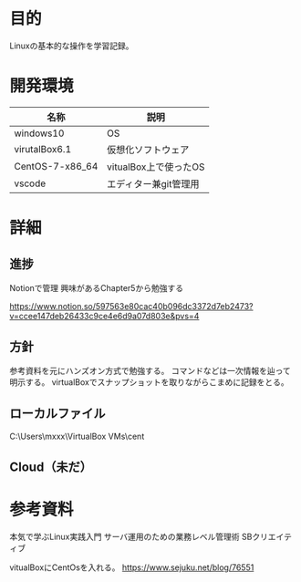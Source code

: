 # 目的
Linuxの基本的な操作を学習記録。


# 開発環境
名称|説明
---|---
windows10|OS
virutalBox6.1|仮想化ソフトウェア
CentOS-7-x86_64|vitualBox上で使ったOS
vscode|エディター兼git管理用

# 詳細

## 進捗
Notionで管理
興味があるChapter5から勉強する

https://www.notion.so/597563e80cac40b096dc3372d7eb2473?v=ccee147deb26433c9ce4e6d9a07d803e&pvs=4





## 方針
参考資料を元にハンズオン方式で勉強する。
コマンドなどは一次情報を辿って明示する。
virtualBoxでスナップショットを取りながらこまめに記録をとる。



## ローカルファイル

C:\Users\mxxx\VirtualBox VMs\cent

## Cloud（未だ）

# 参考資料

本気で学ぶLinux実践入門 サーバ運用のための業務レベル管理術 SBクリエイティブ




vitualBoxにCentOsを入れる。
https://www.sejuku.net/blog/76551




